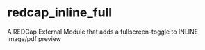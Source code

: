 # redcap_inline_full
A REDCap External Module that adds a fullscreen-toggle to INLINE image/pdf preview 
